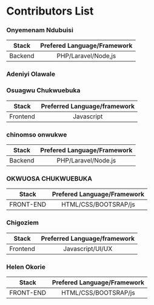 # Contributors List

### Onyemenam Ndubuisi
| Stack       | Prefered Language/Framework      
| ------------- |:-------------:| 
| Backend      | PHP/Laravel/Node,js | 


### Adeniyi Olawale
### Osuagwu Chukwuebuka
| Stack      | Preferred Language/framework          
| ------------- |:-------------:| 
| Frontend      | Javascript | 
### chinomso onwukwe
| Stack       | Prefered Language/Framework
|---------------|:-----------------:|
| Backend        | PHP/Laravel/Node.js |
### OKWUOSA CHUKWUEBUKA
| Stack       | Prefered Language/Framework      
| ------------- |:-------------:| 
| FRONT-END      | HTML/CSS/BOOTSRAP/js 


### Chigoziem
| Stack      | Preferred Language/framework          
| ------------- |:-------------:| 
| Frontend      | Javascript/UI/UX| 

### Helen Okorie 

| Stack       | Prefered Language/Framework      
| ------------- |:-------------:| 
| FRONT-END      | HTML/CSS/BOOTSRAP/js 
